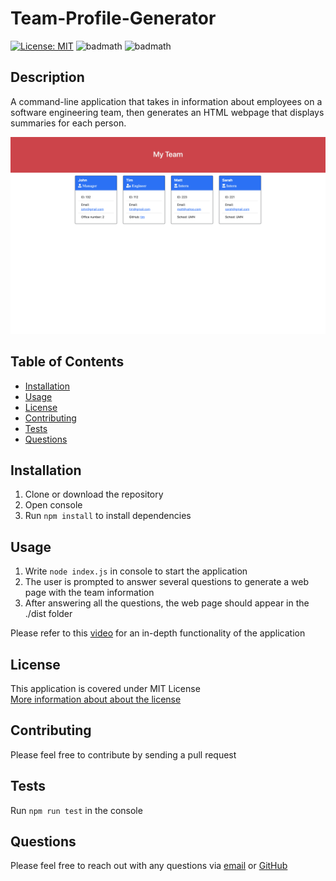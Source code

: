 # Team-Profile-Generator

  [![License: MIT](https://img.shields.io/badge/License-MIT-yellow.svg)](https://opensource.org/licenses/MIT)
  ![badmath](https://img.shields.io/github/languages/top/samersaemeldahr/team-profile-generator)
  ![badmath](https://img.shields.io/github/languages/count/samersaemeldahr/team-profile-generator)

  ## Description 
  A command-line application that takes in information about employees on a software engineering team, then generates an HTML webpage that displays summaries for each person.

  ![app Screenshot](./assets/screenshot.png)

  ## Table of Contents
  
  * [Installation](#installation)
  * [Usage](#usage)
  * [License](#license) 
  * [Contributing](#contributing)
  * [Tests](#tests)
  * [Questions](#questions) 
  
  ## Installation
  1. Clone or download the repository
  1. Open console
  1. Run `npm install` to install dependencies
  
  ## Usage 
  1. Write `node index.js` in console to start the application
  1. The user is prompted to answer several questions to generate a web page with the team information
  1. After answering all the questions, the web page should appear in the ./dist folder

Please refer to this [video](https://drive.google.com/file/d/15hGdw_kECNA5508Q-kL4Vk8Fhz1oJdiE/view) for an in-depth functionality of the application
  
  
## License
  
This application is covered under MIT License<br>[More information about about the license](https://choosealicense.com/licenses/mit/)
  
  ## Contributing
  Please feel free to contribute by sending a pull request
  
  ## Tests
  Run `npm run test` in the console

  ## Questions
  Please feel free to reach out with any questions via [email](mailto:samersaemeldahr@gmail.com) or [GitHub](https://www.github.com/samersaemeldahr)
